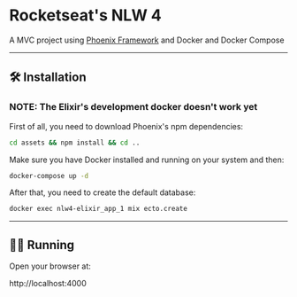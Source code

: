 # Rocketseat's NLW 4

A MVC project using [Phoenix Framework](https://www.phoenixframework.org/) and Docker and Docker Compose

--- 

## 🛠 Installation

### NOTE: The Elixir's development docker doesn't work yet

First of all, you need to download Phoenix's npm dependencies:

```bash
cd assets && npm install && cd ..
```

Make sure you have Docker installed and running on your system and then:

```bash
docker-compose up -d
```

After that, you need to create the default database:

```bash
docker exec nlw4-elixir_app_1 mix ecto.create
```

---

## 🏃‍♂️ Running

Open your browser at:

http://localhost:4000